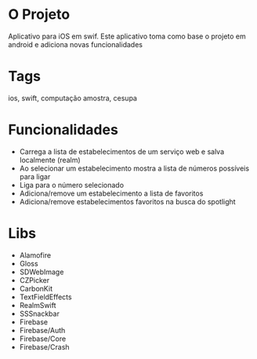 # O Projeto
Aplicativo para iOS em swif. Este aplicativo toma como base o projeto em android e adiciona novas funcionalidades 

# Tags
ios, swift, computação amostra, cesupa

# Funcionalidades
- Carrega a lista de estabelecimentos de um serviço web e salva localmente (realm)
- Ao selecionar um estabelecimento mostra a lista de números possíveis para ligar
- Liga para o número selecionado
- Adiciona/remove um estabelecimento a lista de favoritos
- Adiciona/remove estabelecimentos favoritos na busca do spotlight

# Libs
- Alamofire
- Gloss
- SDWebImage
- CZPicker
- CarbonKit
- TextFieldEffects
- RealmSwift
- SSSnackbar
- Firebase
- Firebase/Auth
- Firebase/Core
- Firebase/Crash
